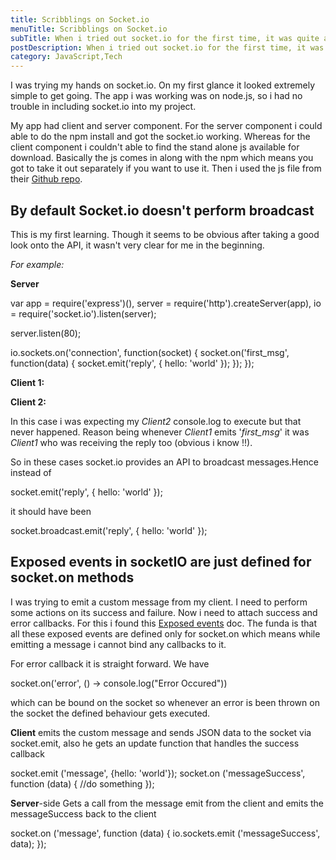 ```yaml
---
title: Scribblings on Socket.io
menuTitle: Scribblings on Socket.io
subTitle: When i tried out socket.io for the first time, it was quite an interesting learning of few new paradigms and techniques.
postDescription: When i tried out socket.io for the first time, it was quite an interesting learning of few new paradigms and techniques.
category: JavaScript,Tech
---
```

I was trying my hands on socket.io. On my first glance it looked extremely simple to get going. The app i was working was on node.js, so i had no trouble in including socket.io into my project.

My app had client and server component. For the server component i could able to do the npm install and got the socket.io working. Whereas for the client component i couldn't able to find the stand alone js available for download. Basically the js comes in along with the npm which means you got to take it out separately if you want to use it. Then i used the js file from their [Github repo](https://github.com/learnboost/socket.io).

By default Socket.io doesn't perform broadcast
----------------------------------------------

This is my first learning. Though it seems to be obvious after taking a good look onto the API, it wasn't very clear for me in the beginning.

_For example:_

**Server**

var app = require('express')(),
	server = require('http').createServer(app),
	io = require('socket.io').listen(server);

server.listen(80);

io.sockets.on('connection', function(socket) {
	socket.on('first\_msg', function(data) {
		socket.emit('reply', {
			hello: 'world'
		});
	});
});

**Client 1:**

<script src = "/socket.io/socket.io.js" > </script>
<script>
	var socket = io.connect('http:/ / localhost ');
	socket.emit('first\_msg ', { my: 'data1 ' });
</script>

**Client 2:**

<script src = "/socket.io/socket.io.js" > </script>
<script>
	var socket = io.connect('http:/ / localhost ');
	socket.on('reply ', function (data){
		console.log("Client1 had pinged server.");
	}
</script>

In this case i was expecting my _Client2_ console.log to execute but that never happened. Reason being whenever _Client1_ emits '_first\_msg_' it was _Client1_ who was receiving the reply too (obvious i know !!).

So in these cases socket.io provides an API to broadcast messages.Hence instead of

socket.emit('reply', { hello: 'world' });

it should have been

socket.broadcast.emit('reply', { hello: 'world' });

Exposed events in socketIO are just defined for socket.on methods
-----------------------------------------------------------------

I was trying to emit a custom message from my client. I need to perform some actions on its success and failure. Now i need to attach success and error callbacks. For this i found this [Exposed events](https://github.com/LearnBoost/socket.io/wiki/Exposed-events "Exposed Events") doc. The funda is that all these exposed events are defined only for socket.on which means while emitting a message i cannot bind any callbacks to it.

For error callback it is straight forward. We have

socket.on('error', () -> console.log("Error Occured"))

which can be bound on the socket so whenever an error is been thrown on the socket the defined behaviour gets executed.

**Client** emits the custom message and sends JSON data to the socket via socket.emit, also he gets an update function that handles the success callback

socket.emit ('message', {hello: 'world'});
socket.on ('messageSuccess', function (data) {
   //do something
});

**Server**\-side Gets a call from the message emit from the client and emits the messageSuccess back to the client

socket.on ('message', function (data) {
	io.sockets.emit ('messageSuccess', data);
});